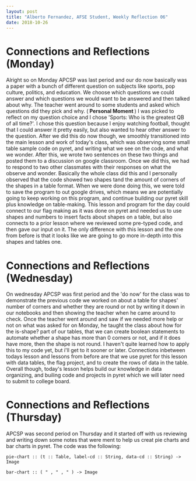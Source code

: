 ```yaml
---
layout: post
title: "Alberto Fernandez, AFSE Student, Weekly Reflection 06"
date: 2018-10-26
---
```


# Connections and Reflections (Monday)

Alright so on Monday APCSP was last period and our do now basically was a paper with a bunch of different question on subjects like sports, pop culture, politics, and education. We choose which questions we could answer and which questions we would want to be answered and then talked about why. The teacher went around to some students and asked which questions did they pick and why. (<b> Personal Moment </b>) I was picked to reflect on my question choice and I chose 'Sports: Who is the greatest QB of all time?'. I chose this question because I enjoy watching football, thought that I could answer it pretty easily, but also wanted to hear other answer to the question. After we did this do now though, we smoothly transitioned into the main lesson and work of today's class, which was observing some small table sample code on pyret, and writing what we see on the code, and what we wonder. After this, we wrote two sentences on these two things and posted them to a discussion on google classroom. Once we did this, we had to respond to two other classmates with their responses on what the observe and wonder. Basically the whole class did this and I personally observed that the code showed two shapes tand the amount of corners of the shapes in a table format. When we were done doing this, we were told to save the program to out google drives, which means we are potentially going to keep working on this program, and continue building our pyret skill plus knowledge on table-making. This lesson and program for the day could connect to our flag making as it was done on pyret and needed us to use shapes and numbers to insert facts about shapes on a table, but also connects to a prior lesson where we reviewed some pre-typed code, and then gave our input on it. The only difference with this lesson and the one from before is that it looks like we are going to go more in-depth into this shapes and tables one.

# Connections and Reflections (Wednesday)

On wednesday APCSP was first period and the 'do now' for the class was to demonstrate the previous code we worked on about a table for shapes' number of corners and whether they are round or not by writing it down in our notebooks and then showing the teacher when he came around to check. Once the teacher went around and saw if we needed more help or not on what was asked for on Monday, he taught the class about how for the is-shape? part of our tables, that we can create boolean statements to automate whether a shape has more than 0 corners or not, and if it does have more, then the shape is not round. I haven't quite learned how to apply this to my code yet, but i'll get to it sooner or later. Connections inbetween todays lesson and lessons from before are that we use pyret for this lesson with data tables, the flag project, and to create the rows of data in the table. Overall though, today's lesson helps build our knowledge in data organizing, and builing code and projects in pyret which we will later need to submit to college board.

# Connections and Reflections (Thursday)

APCSP was second period on Thursday and it started off with us reviewing and writing down some notes that were ment to help us creat pie charts and bar charts in pyret. The code was the following: 
``` 
pie-chart :: (t :: Table, label-cd :: String, data-cd :: String) -> Image

bar-chart :: ( " , " , " ) -> Image
```

